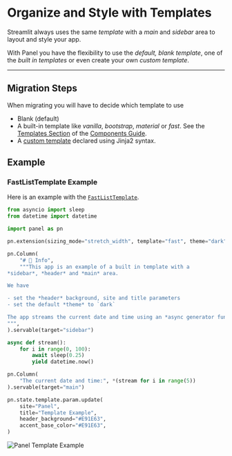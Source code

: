 # Organize and Style with Templates

Streamlit always uses the same *template* with a *main* and *sidebar* area to layout and style your app.

With Panel you have the flexibility to use the *default, blank template*, one of the *built in templates* or even create your own *custom template*.

---

## Migration Steps

When migrating you will have to decide which template to use

- Blank (default)
- A built-in template like *vanilla*, *bootstrap*, *material* or *fast*. See the [Templates Section](../../../reference/index#templates) of the [Components Guide](../../../reference/index).
- A [custom template](../../templates/template_custom) declared using Jinja2 syntax.

## Example

### FastListTemplate Example

Here is an example with the [`FastListTemplate`](../../../reference/templates/FastListTemplate.md).

```python
from asyncio import sleep
from datetime import datetime

import panel as pn

pn.extension(sizing_mode="stretch_width", template="fast", theme="dark")

pn.Column(
    "# 📖 Info",
    """This app is an example of a built in template with a
*sidebar*, *header* and *main* area.

We have

- set the *header* background, site and title parameters
- set the default *theme* to `dark`

The app streams the current date and time using an *async generator function*.
""",
).servable(target="sidebar")

async def stream():
    for i in range(0, 100):
        await sleep(0.25)
        yield datetime.now()

pn.Column(
    "The current date and time:", *(stream for i in range(5))
).servable(target="main")

pn.state.template.param.update(
    site="Panel",
    title="Template Example",
    header_background="#E91E63",
    accent_base_color="#E91E63",
)
```

![Panel Template Example](https://assets.holoviz.org/panel/gifs/panel_app_example.gif)

